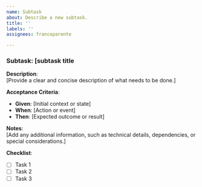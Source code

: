 ```yaml
---
name: Subtask
about: Describe a new subtask.
title: ''
labels: ''
assignees: francoparente

---
```


### Subtask: [subtask title

**Description**:  
[Provide a clear and concise description of what needs to be done.]

**Acceptance Criteria**:  
- **Given**: [Initial context or state]  
- **When**: [Action or event]  
- **Then**: [Expected outcome or result]

**Notes**:  
[Add any additional information, such as technical details, dependencies, or special considerations.]

**Checklist**:  
- [ ] Task 1  
- [ ] Task 2  
- [ ] Task 3
